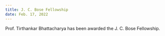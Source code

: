 ```yaml
---
title: J. C. Bose Fellowship
date: Feb. 17, 2022
---
```


Prof. Tirthankar Bhattacharya has been awarded the J. C. Bose Fellowship.